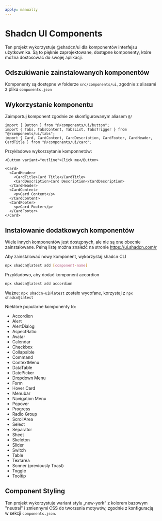 ```yaml
---
apply: manually
---
```


# Shadcn UI Components

Ten projekt wykorzystuje @shadcn/ui dla komponentów interfejsu użytkownika. Są to pięknie zaprojektowane, dostępne komponenty, które można dostosować do swojej aplikacji.

## Odszukiwanie zainstalowanych komponentów

Komponenty są dostępne w folderze `src/components/ui`, zgodnie z aliasami z pliku `components.json`

## Wykorzystanie komponentu

Zaimportuj komponent zgodnie ze skonfigurowanym aliasem `@/`

```tsx
import { Button } from "@/components/ui/button";
import { Tabs, TabsContent, TabsList, TabsTrigger } from "@/components/ui/tabs";
import { Card, CardContent, CardDescription, CardFooter, CardHeader, CardTitle } from "@/components/ui/card";
```

Przykładowe wykorzsytanie komponnetów:

```tsx
<Button variant="outline">Click me</Button>

<Card>
  <CardHeader>
    <CardTitle>Card Title</CardTitle>
    <CardDescription>Card Description</CardDescription>
  </CardHeader>
  <CardContent>
    <p>Card Content</p>
  </CardContent>
  <CardFooter>
    <p>Card Footer</p>
  </CardFooter>
</Card>
```

## Instalowanie dodatkowych komponentów

Wiele innych komponentów jest dostępnych, ale nie są one obecnie zainstalowane. Pełną listę można znaleźć na stronie https://ui.shadcn.com/r

Aby zainstalować nowy komponent, wykorzystaj shadcn CLI

```bash
npx shadcn@latest add [component-name]
```

Przykładowo, aby dodać komponent accordion

```bash
npx shadcn@latest add accordion
```

Ważne: `npx shadcn-ui@latest` zostało wycofane, korzystaj z `npx shadcn@latest`

Niektóre popularne komponenty to:

- Accordion
- Alert
- AlertDialog
- AspectRatio
- Avatar
- Calendar
- Checkbox
- Collapsible
- Command
- ContextMenu
- DataTable
- DatePicker
- Dropdown Menu
- Form
- Hover Card
- Menubar
- Navigation Menu
- Popover
- Progress
- Radio Group
- ScrollArea
- Select
- Separator
- Sheet
- Skeleton
- Slider
- Switch
- Table
- Textarea
- Sonner (previously Toast)
- Toggle
- Tooltip

## Component Styling

Ten projekt wykorzystuje wariant stylu „new-york” z kolorem bazowym "neutral" i zmiennymi CSS do tworzenia motywów, zgodnie z konfiguracją w sekcji `components.json`.
